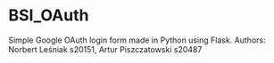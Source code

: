 # BSI_OAuth

Simple Google OAuth login form made in Python using Flask.
Authors: Norbert Leśniak s20151, Artur Piszczatowski s20487
